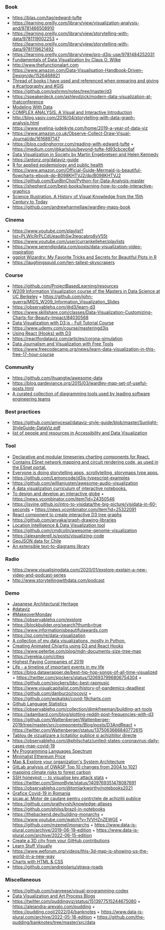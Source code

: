### Book

- https://blas.com/tag/edward-tufte
- https://learning.oreilly.com/library/view/visualization-analysis-and/9781466508910
- https://learning.oreilly.com/library/view/storytelling-with-data/9781119002253 + https://learning.oreilly.com/library/view/storytelling-with-data/9781119621492
- https://learning.oreilly.com/library/view/pro-d3js-use/9781484252031
- [Fundamentals of Data Visualization by Claus O. Wilke](https://serialmentor.com/dataviz)
- http://www.thefunctionalart.com
- https://www.amazon.com/Data-Visualisation-Handbook-Driven-Design/dp/1526468921
- [Thread of books I have used and referenced when preparing and giving a #cartography and #GIS](https://twitter.com/ramiroaznar/status/1210269334830026755)
- https://github.com/pshrmn/notes/tree/master/d3
- https://speakerdeck.com/ashleydzick/modern-data-visualization-at-thatconference
- [Modeling With Data](https://modelingwithdata.org/front.pdf)
- [COMPLEX ANALYSIS. A Visual and Interactive Introduction](https://twitter.com/PonceCampuzano/status/1214850688506716160)
- http://blog.yasiv.com/2016/04/storytelling-with-data-graph-analysis.html
- https://www.evelina-judeikyte.com/home/2019-a-year-of-data-viz
- https://www.amazon.co.uk/Observe-Collect-Draw-Visual-Journal/dp/1616897147
- https://blog.codinghorror.com/reading-with-edward-tufte + https://medium.com/@karlsluis/beyond-tufte-fd93cbcec6af
- [Data Visualization in Society by Martin Engebretsen and Helen Kennedy](https://www.jstor.org/stable/j.ctvzgb8c7)
- https://antonz.org/dataviz-guide
- [R for applied epidemiology and public health](https://news.ycombinator.com/item?id=27106489)
- https://www.amazon.com/Official-Guide-Mermaid-js-beautiful-flowcharts-ebook-dp-B098KHTVJ2/dp/B098KHTVJ2
- https://github.com/EunBinChoi/Python-for-Data-Analysis-master
- https://shepherd.com/best-books/learning-how-to-code-interactive-graphics
- [Science Illustration. A History of Visual Knowledge from the 15th Century to Today](https://www.thisiscolossal.com/2022/10/science-illustration-book)
- https://github.com/andrewharmellaw/wardley-maps-book

### Cinema

- https://www.youtube.com/playlist?list=PLWIcRrPLCdUeao8hSw3tegcabrp8vV55t
- https://www.youtube.com/user/currankelleher/playlists
- https://www.serendipidata.com/posts/data-visualization-video-inspiration
- [ggplot Wizardry: My Favorite Tricks and Secrets for Beautiful Plots in R](https://github.com/z3tt/OutlierConf2021)
- https://laughingsquid.com/ten-tallest-skyscrapers

### Course

- https://github.com/ProjectBasedLearning/resources
- [W209 Information Visualization course of the Masters in Data Science at UC Berkeley](https://www.youtube.com/playlist?list=PLmRfPZr9-VoGodduNBkPKoNNXeOBMmQGz) + https://github.com/john-guerra/MIDS_W209_Information_Visualization_Slides
- https://observablehq.com/@d3/learn-d3
- https://www.skillshare.com/classes/Data-Visualization-Customizing-Charts-for-Beauty-Impact/84030568
- [Data Visualization with D3.js - Full Tutorial Course](https://www.youtube.com/watch?v=_8V5o2UHG0E&t=18606s)
- https://www.udemy.com/course/masteringd3js
- [Using React (Hooks) with D3](https://www.youtube.com/playlist?list=PLDZ4p-ENjbiPo4WH7KdHjh_EMI7Ic8b2B)
- https://reactfordataviz.com/articles/corona-simulation
- [Data Journalism and Visualization with Free Tools](https://journalismcourses.org/resource/DATA0819.html)
- https://www.freecodecamp.org/news/learn-data-visualization-in-this-free-17-hour-course

### Community 

- https://github.com/jhuangtw/awesome-data
- https://blog.gardeviance.org/2015/03/wardley-map-set-of-useful-posts.html
- [A curated collection of diagramming tools used by leading software engineering teams](https://github.com/shubhamgrg04/awesome-diagramming)

### Best practices

- https://github.com/amycesal/dataviz-style-guide/blob/master/Sunlight-StyleGuide-DataViz.pdf
- [list of people and resources in Accessibility and Data Visualization](https://github.com/dataviza11y/resources)

### Tool

- [Declarative and modular timeseries charting components for React.](https://github.com/esnet/react-timeseries-charts)
- [Contains ESnet network mapping and circuit rendering code, as used in the ESnet portal.](https://github.com/esnet/react-network-diagrams)
- [Everyone is doing storytelling apps, scrollytelling, storymaps type apps.](https://twitter.com/KiriCarini/status/1222196646957633537)
- https://github.com/Lemoncode/d3js-typescript-examples
- https://github.com/willianjusten/awesome-audio-visualization
- [A data visualization curriculum of interactive notebooks.](https://github.com/uwdata/visualization-curriculum)
- [To design and develop an interactive globe](https://stripe.com/blog/globe) + https://news.ycombinator.com/item?id=24350546
- https://jsvine.github.io/intro-to-visidata/the-big-picture/visidata-in-60-seconds + https://news.ycombinator.com/item?id=25322091
- [React component to create interactive D3 tree graphs](https://github.com/bkrem/react-d3-tree)
- https://github.com/anvaka/graph-drawing-libraries
- [Location Intelligence & Data Visualization tool](https://github.com/CartoDB/cartodb)
- https://github.com/cmdcolin/awesome-genome-visualization
- https://alexanderell.is/posts/visualizing-code
- [GeoJSON data for Chile](https://github.com/jlhonora/geo)
- [An extensible text-to-diagrams library](https://github.com/hikerpig/pintora)


### Radio

- https://www.visualisingdata.com/2020/01/explore-explain-a-new-video-and-podcast-series
- http://www.storytellingwithdata.com/podcast

### Demo

- [Japanese Architectural Heritage](https://twitter.com/AlexanderVar7/status/1215763711496990722)
- [#dataviz](https://twitter.com/hashtag/dataviz)
- [#MakeoverMonday](https://twitter.com/hashtag/MakeoverMonday)
- https://observablehq.com/explore
- https://blockbuilder.org/search?thumb=true
- https://www.informationisbeautifulawards.com
- https://qz.com/re/data-visualization
- [A collection of my data visualizations, mostly in Python.](https://github.com/aaronpenne/data_visualization)
- [Creating Animated Ch(art)s using D3 and React Hooks](https://github.com/monicawoj/react-advanced-london-d3-react-deck)
- https://www.peterbe.com/plog/mdn-documents-size-tree-map
- https://verekia.com/cities
- [Highest Paying Companies of 2019](https://www.levels.fyi/2019)
- [Life - a timeline of important events in my life](https://github.com/cheeaun/life)
- https://blog.datawrapper.de/best-hip-hop-songs-of-all-time-visualized + https://twitter.com/sjockers/status/1206937996806754304 + https://github.com/sjockers/bbc-best-rapmusic
- https://www.visualcapitalist.com/history-of-pandemics-deadliest
- https://github.com/danburzo/rocoviz + https://github.com/wokalski/covid-19charts.com
- [Github Language Statistics](https://github.com/madnight/githut)
- https://observablehq.com/collection/@mkfreeman/building-art-tools
- https://adambard.com/blog/plotting-reddit-post-frequencies-with-d3
- https://github.com/Wattenberger/Wattenberger-2019/tree/master/src/components/Blog/posts/D3AndReact + https://twitter.com/Wattenberger/status/1375063666840772615
- [Tablou de vizualizare a licitatiilor publice si achizitiilor directe](https://github.com/ciocan/sicap-explorer)
- https://observablehq.com/@philschatz/united-states-coronavirus-daily-cases-map-covid-19
- [My Programming Languages Spectrum](https://huangxuan.me/2020/05/05/pl-chart)
- [Minimalist Ethereum Price](https://tanishq.xyz/staticETH)
- [Map & Explore your organization's System Architecture](https://github.com/CondeNast/fyi)
- [GitLab analysis of OWASP Top 10 changes from 2004 to 1021](https://public.flourish.studio/visualisation/7574790)
- [mapping climate risks to forest carbon](https://github.com/carbonplan/forest-risks-web)
- [SSH honeypot -- to visualise key attack stats](https://securehoney.net) + https://twitter.com/SimonByte/status/1409769351478087691
- https://observablehq.com/@tomlarkworthy/notebooks2021
- [Grafice Covid-19 in Romania](https://www.graphs.ro)
- [sicap.ai: Motor de cautare pentru contrctele de achizitii publice](https://github.com/ciocan/sicap.ai)
- https://github.com/prathyvsh/knowledge-atlases
- https://github.com/philss/brazil-in-notebooks
- https://thebackend.dev/building-monarchs + https://www.youtube.com/watch?v=1VVHZnZEWGE + https://github.com/mzemel/monarchs + https://www.data-is-plural.com/archive/2019-06-19-edition + https://www.data-is-plural.com/archive/2022-06-15-edition
- [Create a 3D city from your GitHub contributions](https://github.com/honzaap/GitHubCity)
- [Learn Stuff Visually](https://github.com/plusjade/nilclass.com)
- https://www.weforum.org/videos/this-3d-map-is-showing-us-the-world-in-a-new-way
- [Charts with HTML & CSS](https://github.com/ffoodd/chaarts)
- https://github.com/andreiolariu/strava-roads

### Miscellaneous

- https://github.com/ivanreese/visual-programming-codex
- [Data Visualization and Art Process Blogs](https://alignedleft.com/resources/process-blogs)
- https://twitter.com/puddingviz/status/1513977515244675080 + https://alejandra-arevalo.com/pudding + https://pudding.cool/2022/04/banknotes + https://www.data-is-plural.com/archive/2022-05-18-edition + https://github.com/the-pudding/banknotes/tree/master/src/data
